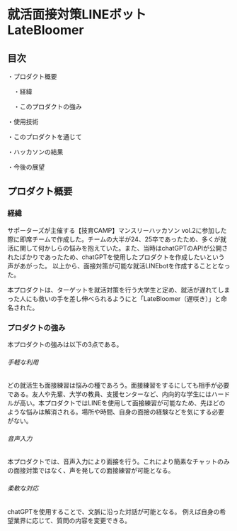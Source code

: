 # 就活面接対策LINEボット　LateBloomer

## 目次
・プロダクト概要

　・経緯
 
  　・このプロダクトの強み

・使用技術

・このプロダクトを通じて

・ハッカソンの結果

・今後の展望

## プロダクト概要
### 経緯
サポーターズが主催する【技育CAMP】マンスリーハッカソン vol.2に参加した際に即席チームで作成した。チームの大半が24、25卒であったため、多くが就活に関して何かしらの悩みを抱えていた。また、当時はchatGPTのAPIが公開されたばかりであったため、chatGPTを使用したプロダクトを作成したいという声があがった。
以上から、面接対策が可能な就活LINEbotを作成することとなった。

本プロダクトは、ターゲットを就活対策を行う大学生と定め、就活が遅れてしまった人にも救いの手を差し伸べられるようにと「LateBloomer（遅咲き）」と命名された。

### プロダクトの強み
本プロダクトの強みは以下の3点である。
###### 手軽な利用
どの就活生も面接練習は悩みの種であろう。面接練習をするにしても相手が必要である。友人や先輩、大学の教員、支援センターなど、内向的な学生にはハードルが高い。本プロダクトではLINEを使用して面接練習が可能なため、先ほどのような悩みは解消される。場所や時間、自身の面接の経験などを気にする必要がない。
###### 音声入力
本プロダクトでは、音声入力により面接を行う。これにより簡素なチャットのみの面接対策ではなく、声を発しての面接練習が可能となる。
###### 柔軟な対応
chatGPTを使用することで、文脈に沿った対話が可能となる。
例えば自身の希望業界に応じて、質問の内容を変更できる。
